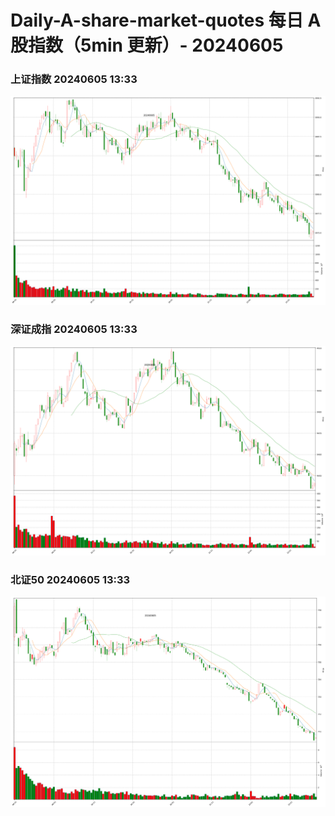 
# Daily-A-share-market-quotes 每日 A 股指数（5min 更新）- 20240605

### 上证指数 20240605 13:33
![](./fig/2024/6/20240605-sh000001.png)

### 深证成指 20240605 13:33
![](./fig/2024/6/20240605-sz399001.png)

### 北证50 20240605 13:33
![](./fig/2024/6/20240605-bj899050.png)

